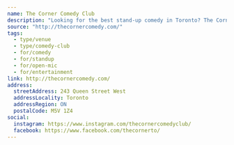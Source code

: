 ```yaml
---
name: The Corner Comedy Club
description: "Looking for the best stand-up comedy in Toronto? The Corner Comedy Club offers live comedy shows, hilarious performances, and unforgettable events in the heart of downtown Toronto. Whether you're planning a night out or looking for fun things to do, join us for non-stop laughter and top-notch comedians."
source: "http://thecornercomedy.com/"
tags:
  - type/venue
  - type/comedy-club
  - for/comedy
  - for/standup
  - for/open-mic
  - for/entertainment
link: http://thecornercomedy.com/
address:
  streetAddress: 243 Queen Street West
  addressLocality: Toronto
  addressRegion: ON
  postalCode: M5V 1Z4
social:
  instagram: https://www.instagram.com/thecornercomedyclub/
  facebook: https://www.facebook.com/thecornerto/
---
```

